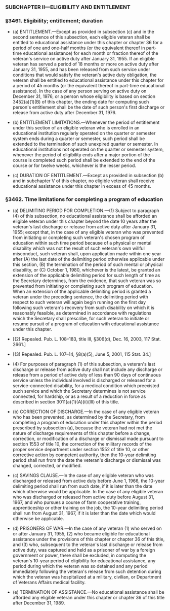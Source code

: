 ### SUBCHAPTER II—ELIGIBILITY AND ENTITLEMENT

### §3461. Eligibility; entitlement; duration
* (a) ENTITLEMENT.—Except as provided in subsection (c) and in the second sentence of this subsection, each eligible veteran shall be entitled to educational assistance under this chapter or chapter 36 for a period of one and one-half months (or the equivalent thereof in part-time educational assistance) for each month or fraction thereof of the veteran's service on active duty after January 31, 1955. If an eligible veteran has served a period of 18 months or more on active duty after January 31, 1955, and has been released from such service under conditions that would satisfy the veteran's active duty obligation, the veteran shall be entitled to educational assistance under this chapter for a period of 45 months (or the equivalent thereof in part-time educational assistance). In the case of any person serving on active duty on December 31, 1976, or a person whose eligibility is based on section 3452(a)(1)(B) of this chapter, the ending date for computing such person's entitlement shall be the date of such person's first discharge or release from active duty after December 31, 1976.

* (b) ENTITLEMENT LIMITATIONS.—Whenever the period of entitlement under this section of an eligible veteran who is enrolled in an educational institution regularly operated on the quarter or semester system ends during a quarter or semester, such period shall be extended to the termination of such unexpired quarter or semester. In educational institutions not operated on the quarter or semester system, whenever the period of eligibility ends after a major portion of the course is completed such period shall be extended to the end of the course or for twelve weeks, whichever is the lesser period.

* (c) DURATION OF ENTITLEMENT.—Except as provided in subsection (b) and in subchapter V of this chapter, no eligible veteran shall receive educational assistance under this chapter in excess of 45 months.

### §3462. Time limitations for completing a program of education
* (a) DELIMITING PERIOD FOR COMPLETION.—(1) Subject to paragraph (4) of this subsection, no educational assistance shall be afforded an eligible veteran under this chapter beyond the date 10 years after the veteran's last discharge or release from active duty after January 31, 1955; except that, in the case of any eligible veteran who was prevented from initiating or completing such veteran's chosen program of education within such time period because of a physical or mental disability which was not the result of such veteran's own willful misconduct, such veteran shall, upon application made within one year after (A) the last date of the delimiting period otherwise applicable under this section, (B) the termination of the period of such mental or physical disability, or (C) October 1, 1980, whichever is the latest, be granted an extension of the applicable delimiting period for such length of time as the Secretary determines, from the evidence, that such veteran was so prevented from initiating or completing such program of education. When an extension of the applicable delimiting period is granted a veteran under the preceding sentence, the delimiting period with respect to such veteran will again begin running on the first day following such veteran's recovery from such disability on which it is reasonably feasible, as determined in accordance with regulations which the Secretary shall prescribe, for such veteran to initiate or resume pursuit of a program of education with educational assistance under this chapter.

* [(2) Repealed. Pub. L. 108–183, title III, §306(d), Dec. 16, 2003, 117 Stat. 2661.]

* [(3) Repealed. Pub. L. 107–14, §8(a)(5), June 5, 2001, 115 Stat. 34.]

* (4) For purposes of paragraph (1) of this subsection, a veteran's last discharge or release from active duty shall not include any discharge or release from a period of active duty of less than 90 days of continuous service unless the individual involved is discharged or released for a service-connected disability, for a medical condition which preexisted such service and which the Secretary determines is not service connected, for hardship, or as a result of a reduction in force as described in section 3011(a)(1)(A)(ii)(III) of this title.

* (b) CORRECTION OF DISCHARGE.—In the case of any eligible veteran who has been prevented, as determined by the Secretary, from completing a program of education under this chapter within the period prescribed by subsection (a), because the veteran had not met the nature of discharge requirements of this chapter before a change, correction, or modification of a discharge or dismissal made pursuant to section 1553 of title 10, the correction of the military records of the proper service department under section 1552 of title 10, or other corrective action by competent authority, then the 10-year delimiting period shall run from the date the veteran's discharge or dismissal was changed, corrected, or modified.

* (c) SAVINGS CLAUSE.—In the case of any eligible veteran who was discharged or released from active duty before June 1, 1966, the 10-year delimiting period shall run from such date, if it is later than the date which otherwise would be applicable. In the case of any eligible veteran who was discharged or released from active duty before August 31, 1967, and who pursues a course of farm cooperative training, apprenticeship or other training on the job, the 10-year delimiting period shall run from August 31, 1967, if it is later than the date which would otherwise be applicable.

* (d) PRISONERS OF WAR.—In the case of any veteran (1) who served on or after January 31, 1955, (2) who became eligible for educational assistance under the provisions of this chapter or chapter 36 of this title, and (3) who, subsequent to the veteran's last discharge or release from active duty, was captured and held as a prisoner of war by a foreign government or power, there shall be excluded, in computing the veteran's 10-year period of eligibility for educational assistance, any period during which the veteran was so detained and any period immediately following the veteran's release from such detention during which the veteran was hospitalized at a military, civilian, or Department of Veterans Affairs medical facility.

* (e) TERMINATION OF ASSISTANCE.—No educational assistance shall be afforded any eligible veteran under this chapter or chapter 36 of this title after December 31, 1989.